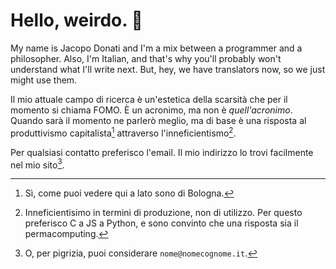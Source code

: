 # Hello, weirdo. 🦕

My name is Jacopo Donati and I'm a mix between a programmer and a philosopher.  Also, I'm Italian, and that's why you'll probably won't understand what I'll write next.  But, hey, we have translators now, so we just might use them.

Il mio attuale campo di ricerca è un'estetica della scarsità che per il momento si chiama FOMO. È un acronimo, ma non è _quell'acronimo_. Quando sarà il momento ne parlerò meglio, ma di base è una risposta al produttivismo capitalista[^1] attraverso l'inneficientismo[^2].

Per qualsiasi contatto preferisco l'email. Il mio indirizzo lo trovi facilmente nel mio sito[^3].

[^1]: Sì, come puoi vedere qui a lato sono di Bologna.

[^2]: Inneficientisimo in termini di produzione, non di utilizzo.  Per questo preferisco C a JS a Python, e sono convinto che una risposta sia il permacomputing.

[^3]: O, per pigrizia, puoi considerare `nome@nomecognome.it`.
